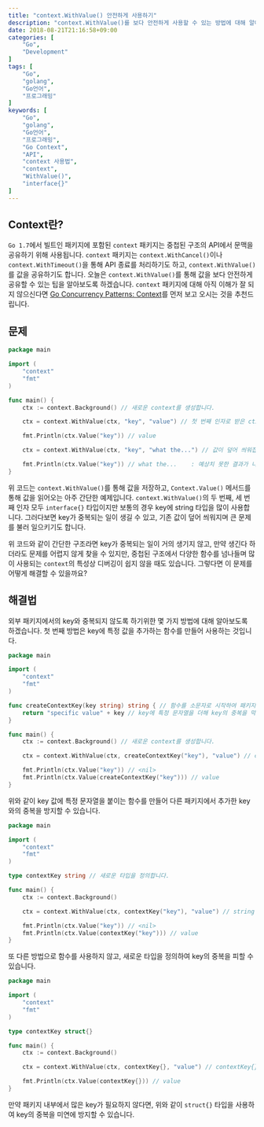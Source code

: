 ```yaml
---
title: "context.WithValue() 안전하게 사용하기"
description: "context.WithValue()를 보다 안전하게 사용할 수 있는 방법에 대해 알아봅니다."
date: 2018-08-21T21:16:58+09:00
categories: [
    "Go",
    "Development"
]
tags: [
    "Go",
    "golang",
    "Go언어",
    "프로그래밍"
]
keywords: [
    "Go",
    "golang",
    "Go언어",
	"프로그래밍",
	"Go Context",
	"API",
	"context 사용법",
    "context",
    "WithValue()",
    "interface{}"
]
---
```


## Context란?
`Go 1.7`에서 빌트인 패키지에 포함된 `context` 패키지는 중첩된 구조의 API에서 문맥을 공유하기 위해 사용됩니다. `context` 패키지는 `context.WithCancel()`이나 `context.WithTimeout()`을 통해 API 종료를 처리하기도 하고, `context.WithValue()`를 값을 공유하기도 합니다. 오늘은 `context.WithValue()`를 통해 값을 보다 안전하게 공유할 수 있는 팁을 알아보도록 하겠습니다. `context` 패키지에 대해 아직 이해가 잘 되지 않으신다면 [Go Concurrency Patterns: Context](https://blog.golang.org/context)를 먼저 보고 오시는 것을 추천드립니다.

## 문제

```go
package main

import (
	"context"
	"fmt"
)

func main() {
	ctx := context.Background() // 새로운 context를 생성합니다.

	ctx = context.WithValue(ctx, "key", "value") // 첫 번째 인자로 받은 ctx룰 부모로하고 key에 따른 value를 얻을 수 있는 context를 반환합니다.

	fmt.Println(ctx.Value("key")) // value

	ctx = context.WithValue(ctx, "key", "what the...") // 값이 덮어 씌워집니다.

	fmt.Println(ctx.Value("key")) // what the...    : 예상치 못한 결과가 나옵니다.
}
```

위 코드는 `context.WithValue()`를 통해 값을 저장하고, `Context.Value()` 메서드를 통해 값을 읽어오는 아주 간단한 예제입니다. `context.WithValue()`의 두 번째, 세 번째 인자 모두 `interface{}` 타입이지만 보통의 경우 key에 string 타입을 많이 사용합니다. 그러다보면 key가 중복되는 일이 생길 수 있고, 기존 값이 덮어 씌워지며 큰 문제를 불러 일으키기도 합니다.  

위 코드와 같이 간단한 구조라면 key가 중복되는 일이 거의 생기지 않고, 만약 생긴다 하더라도 문제를 어렵지 않게 찾을 수 있지만, 중첩된 구조에서 다양한 함수를 넘나들며 많이 사용되는 `context`의 특성상 디버깅이 쉽지 않을 때도 있습니다. 그렇다면 이 문제를 어떻게 해결할 수 있을까요?

## 해결법
외부 패키지에서의 key와 중복되지 않도록 하기위한 몇 가지 방법에 대해 알아보도록 하겠습니다. 첫 번째 방법은 key에 특정 값을 추가하는 함수를 만들어 사용하는 것입니다.

```go
package main

import (
	"context"
	"fmt"
)

func createContextKey(key string) string { // 함수를 소문자로 시작하여 패키지 내부에서만 사용할 수 있도록 합니다.
	return "specific value" + key // key에 특정 문자열을 더해 key의 중복을 막습니다.
}

func main() {
	ctx := context.Background() // 새로운 context를 생성합니다.

	ctx = context.WithValue(ctx, createContextKey("key"), "value") // createkey()를 사용해 key를 만들어 사용합니다.

	fmt.Println(ctx.Value("key")) // <nil>
	fmt.Println(ctx.Value(createContextKey("key"))) // value
}
```

위와 같이 key 값에 특정 문자열을 붙이는 함수를 만들어 다른 패키지에서 추가한 key와의 중복을 방지할 수 있습니다. 

```go
package main

import (
	"context"
	"fmt"
)

type contextKey string // 새로운 타입을 정의합니다.

func main() {
	ctx := context.Background()

	ctx = context.WithValue(ctx, contextKey("key"), "value") // string 타입을 contextKey 타입으로 캐스팅하여 key로 사용합니다.

	fmt.Println(ctx.Value("key")) // <nil>
	fmt.Println(ctx.Value(contextKey("key"))) // value
}
```

또 다른 방법으로 함수를 사용하지 않고, 새로운 타입을 정의하여 key의 중복을 피할 수 있습니다.

```go
package main

import (
	"context"
	"fmt"
)

type contextKey struct{}

func main() {
	ctx := context.Background()

	ctx = context.WithValue(ctx, contextKey{}, "value") // contextKey{}를 key로 사용합니다.

	fmt.Println(ctx.Value(contextKey{})) // value
}
```

만약 패키지 내부에서 많은 key가 필요하지 않다면, 위와 같이 `struct{}` 타입을 사용하여 key의 중복을 미연에 방지할 수 있습니다.